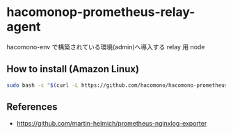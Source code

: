 # hacomonop-prometheus-relay-agent

hacomono-env で構築されている環境(admin)へ導入する relay 用 node

## How to install (Amazon Linux)

```sh
sudo bash -c "$(curl -L https://github.com/hacomono/hacomono-prometheus-relay-agent/releases/download/v0.1.3/install.bash)"
```

## References

* https://github.com/martin-helmich/prometheus-nginxlog-exporter
